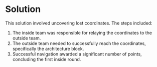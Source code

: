 # Solution 

This solution involved uncovering lost coordinates. The steps included:
1. The inside team was responsible for relaying the coordinates to the outside team.
2. The outside team needed to successfully reach the coordinates, specifically the architecture block.
3. Successful navigation awarded a significant number of points, concluding the first inside round.


